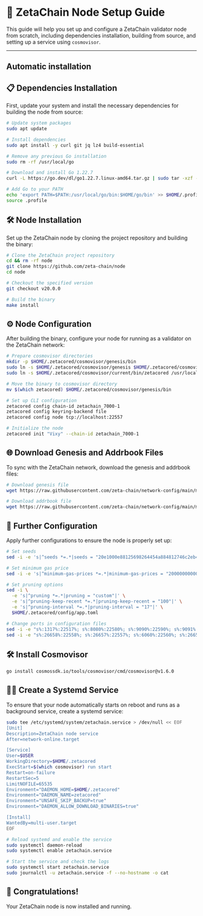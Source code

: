# 🚀 ZetaChain Node Setup Guide

This guide will help you set up and configure a ZetaChain validator node from scratch, including dependencies installation, building from source, and setting up a service using `cosmovisor`.

---
## Automatic installation 
## 📋 **Dependencies Installation**

First, update your system and install the necessary dependencies for building the node from source:

```bash
# Update system packages
sudo apt update

# Install dependencies
sudo apt install -y curl git jq lz4 build-essential

# Remove any previous Go installation
sudo rm -rf /usr/local/go

# Download and install Go 1.22.7
curl -L https://go.dev/dl/go1.22.7.linux-amd64.tar.gz | sudo tar -xzf - -C /usr/local

# Add Go to your PATH
echo 'export PATH=$PATH:/usr/local/go/bin:$HOME/go/bin' >> $HOME/.profile
source .profile
```

## 🛠️ Node Installation

Set up the ZetaChain node by cloning the project repository and building the binary:

```bash
# Clone the ZetaChain project repository
cd && rm -rf node
git clone https://github.com/zeta-chain/node
cd node

# Checkout the specified version
git checkout v20.0.0

# Build the binary
make install
```

## ⚙️ Node Configuration
After building the binary, configure your node for running as a validator on the ZetaChain network:
```bash
# Prepare cosmovisor directories
mkdir -p $HOME/.zetacored/cosmovisor/genesis/bin
sudo ln -s $HOME/.zetacored/cosmovisor/genesis $HOME/.zetacored/cosmovisor/current -f
sudo ln -s $HOME/.zetacored/cosmovisor/current/bin/zetacored /usr/local/bin/zetacored -f

# Move the binary to cosmovisor directory
mv $(which zetacored) $HOME/.zetacored/cosmovisor/genesis/bin

# Set up CLI configuration
zetacored config chain-id zetachain_7000-1
zetacored config keyring-backend file
zetacored config node tcp://localhost:22557

# Initialize the node
zetacored init "Vixy" --chain-id zetachain_7000-1
```
## 🌐 Download Genesis and Addrbook Files
To sync with the ZetaChain network, download the genesis and addrbook files:
```bash
# Download genesis file
wget https://raw.githubusercontent.com/zeta-chain/network-config/main/mainnet/genesis.json -O ~/.zetacored/config/genesis.json

# Download addrbook file
wget https://raw.githubusercontent.com/zeta-chain/network-config/main/mainnet/addrbook.json -O ~/.zetacored/config/addrbook.json
```
## 🔧 Further Configuration
Apply further configurations to ensure the node is properly set up:
```bash
# Set seeds
sed -i -e 's|^seeds *=.*|seeds = "20e1000e88125698264454a884812746c2eb4807@seeds.lavenderfive.com:22556,1d41d344d3370d2ba54332de4967baa5cbd70a06@rpc.zetachain.nodestake.org:666,ade4d8bc8cbe014af6ebdf3cb7b1e9ad36f412c0@seeds.polkachu.com:22556,8d93468c6022fb3b263963bdea46b0a131d247cd@34.28.196.79:26656,637077d431f618181597706810a65c826524fd74@zetachain.rpc.nodeshub.online:22556"|' $HOME/.zetacored/config/config.toml

# Set minimum gas price
sed -i -e 's|^minimum-gas-prices *=.*|minimum-gas-prices = "20000000000azeta"|' $HOME/.zetacored/config/app.toml

# Set pruning options
sed -i \
  -e 's|^pruning *=.*|pruning = "custom"|' \
  -e 's|^pruning-keep-recent *=.*|pruning-keep-recent = "100"|' \
  -e 's|^pruning-interval *=.*|pruning-interval = "17"|' \
  $HOME/.zetacored/config/app.toml

# Change ports in configuration files
sed -i -e "s%:1317%:22517%; s%:8080%:22580%; s%:9090%:22590%; s%:9091%:22591%; s%:8545%:22545%; s%:8546%:22546%; s%:6065%:22565%" $HOME/.zetacored/config/app.toml
sed -i -e "s%:26658%:22558%; s%:26657%:22557%; s%:6060%:22560%; s%:26656%:22556%; s%:26660%:22561%" $HOME/.zetacored/config/config.toml
```
## 🛠️ Install Cosmovisor
```bash
go install cosmossdk.io/tools/cosmovisor/cmd/cosmovisor@v1.6.0
```

## 🧑‍💻 Create a Systemd Service
To ensure that your node automatically starts on reboot and runs as a background service, create a systemd service:
```bash
sudo tee /etc/systemd/system/zetachain.service > /dev/null << EOF
[Unit]
Description=ZetaChain node service
After=network-online.target

[Service]
User=$USER
WorkingDirectory=$HOME/.zetacored
ExecStart=$(which cosmovisor) run start
Restart=on-failure
RestartSec=5
LimitNOFILE=65535
Environment="DAEMON_HOME=$HOME/.zetacored"
Environment="DAEMON_NAME=zetacored"
Environment="UNSAFE_SKIP_BACKUP=true"
Environment="DAEMON_ALLOW_DOWNLOAD_BINARIES=true"

[Install]
WantedBy=multi-user.target
EOF

# Reload systemd and enable the service
sudo systemctl daemon-reload
sudo systemctl enable zetachain.service

# Start the service and check the logs
sudo systemctl start zetachain.service
sudo journalctl -u zetachain.service -f --no-hostname -o cat
```

## 🎉 Congratulations!
Your ZetaChain node is now installed and running.


